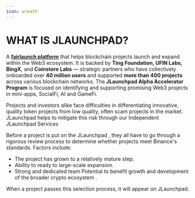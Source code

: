 ```yaml
---
icon: wreath
---
```


# WHAT IS JLAUNCHPAD?

A [**fairlaunch platform**](https://www.jlaunchpad.com/) that helps blockchain projects launch and expand within the Web3 ecosystem. It is backed by **Ting Foundation, UFIN Labs, BingX**, and **Coinstore Labs** — strategic partners who have collectively onboarded over **40 million users** and supported **more than 400 projects** across various blockchain networks. The **JLaunchpad Alpha Accelerator Program** is focused on identifying and supporting promising Web3 projects in mini-apps, SocialFi, AI and GameFi.

Projects and investors alike face difficulties in differentiating innovative, quality token projects from low quality, often scam projects in the market. JLaunchpad helps to mitigate this risk through our Independent JLaunchpad Services

Before a project is put on the JLaunchpad , they all have to go through a rigorous review process to determine whether projects meet Binance's standards. Factors include:&#x20;

* The project has grown to a relatively mature step.
* Ability to ready to large-scale expansion.
* Strong and dedicated team Potential to benefit growth and development of the broader crypto ecosystem .

When a project passes this selection process, it will appear on JLaunchpad.
